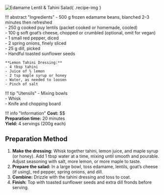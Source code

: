 ![Edamame Lentil & Tahini Salad](../images/edamame-lentil-tahini-salad.jpg){ .recipe-img }

!!! abstract "Ingredients"
    - 500 g frozen edamame beans, blanched 2–3 minutes then refreshed  
    - 250 g cooked puy lentils (packet cooked or homemade, cooled)  
    - 100 g soft goat’s cheese, chopped or crumbled (optional, omit for vegan)  
    - 1 small red pepper, diced  
    - 2 spring onions, finely sliced  
    - 25 g dill, picked  
    - Handful toasted sunflower seeds  

    **Lemon Tahini Dressing:**  
    - 4 tbsp tahini  
    - Juice of ½ lemon  
    - 2 tsp maple syrup or honey  
    - Water, as needed to loosen  
    - Pinch of salt  

!!! tip "Utensils"
    - Mixing bowls  
    - Whisk  
    - Knife and chopping board  

!!! info "Information"
    **Cost:** $$  
    **Preparation time:** 20 minutes  
    **Yield:** 4 servings (200g each)  

## Preparation Method

1. **Make the dressing:** Whisk together tahini, lemon juice, and maple syrup (or honey). Add 1 tbsp water at a time, mixing until smooth and pourable. Adjust seasoning with salt, more lemon, or more maple to taste.  
2. **Prepare the salad:** In a large bowl, toss edamame, lentils, goat’s cheese (if using), red pepper, spring onions, and dill.  
3. **Combine:** Drizzle with the tahini dressing and toss to coat.  
4. **Finish:** Top with toasted sunflower seeds and extra dill fronds before serving.  